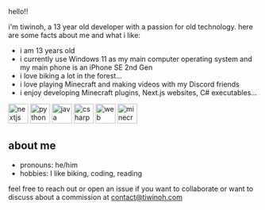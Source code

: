 hello!!

i'm tiwinoh, a 13 year old developer with a passion for old technology. here are some facts about me and what i like:

- i am 13 years old
- i currently use Windows 11 as my main computer operating system and my main phone is an iPhone SE 2nd Gen
- i love biking a lot in the forest...
- i love playing Minecraft and making videos with my Discord friends
- i enjoy developing Minecraft plugins, Next.js websites, C# executables...

<!-- Technologies Logos -->
<p align="left">
  <img src="https://cdn.jsdelivr.net/gh/devicons/devicon/icons/nextjs/nextjs-original.svg" alt="nextjs" width="40" height="40"/>
  <img src="https://cdn.jsdelivr.net/gh/devicons/devicon/icons/python/python-original.svg" alt="python" width="40" height="40"/>
  <img src="https://cdn.jsdelivr.net/gh/devicons/devicon/icons/java/java-original.svg" alt="java" width="40" height="40"/>
  <img src="https://cdn.jsdelivr.net/gh/devicons/devicon/icons/csharp/csharp-original.svg" alt="csharp" width="40" height="40"/>
  <img src="https://cdn.jsdelivr.net/gh/devicons/devicon/icons/html5/html5-original.svg" alt="web" width="40" height="40"/>
  <img src="https://uxwing.com/wp-content/themes/uxwing/download/brands-and-social-media/minecraft-icon.png" alt="minecraft" width="40" height="40"/>
</p>

about me
-----------

- pronouns: he/him
- hobbies: I like biking, coding, reading

feel free to reach out or open an issue if you want to collaborate or want to discuss about a commission at contact@tiwinoh.com
